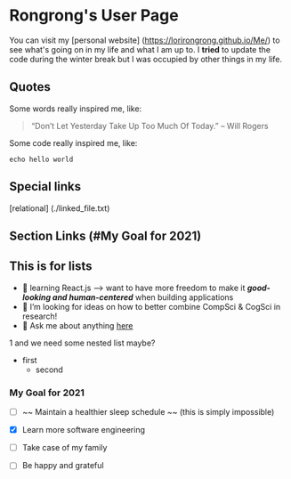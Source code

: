 # Rongrong's User Page

You can visit my [personal website] (https://lorirongrong.github.io/Me/) to see what's going on in my life and what I am up to. I **tried** to update the code during the winter break but I was occupied by other things in my life. 

## Quotes 
Some words really inspired me, like:
> “Don’t Let Yesterday Take Up Too Much Of Today.” – Will Rogers

Some code really inspired me, like:
```
echo hello world 
```
## Special links 
[relational] (./linked_file.txt)

## Section Links (#My Goal for 2021)


## This is for lists 
- 🌱 learning React.js --> want to have more freedom to make it ***good-looking and human-centered*** when building applications 
- :thinking: I’m looking for ideas on how to better combine CompSci & CogSci in research! 
- :speech_balloon: Ask me about anything [here](https://github.com/LoriRongrong/LoriRongrong/issues)


1 and we need some nested list maybe?
  - first 
    - second 


### My Goal for 2021
- [ ] ~~ Maintain a healthier sleep schedule ~~ (this is simply impossible)
- [x] Learn more software engineering 
- [ ] Take case of my family
- [ ] Be happy and grateful 

